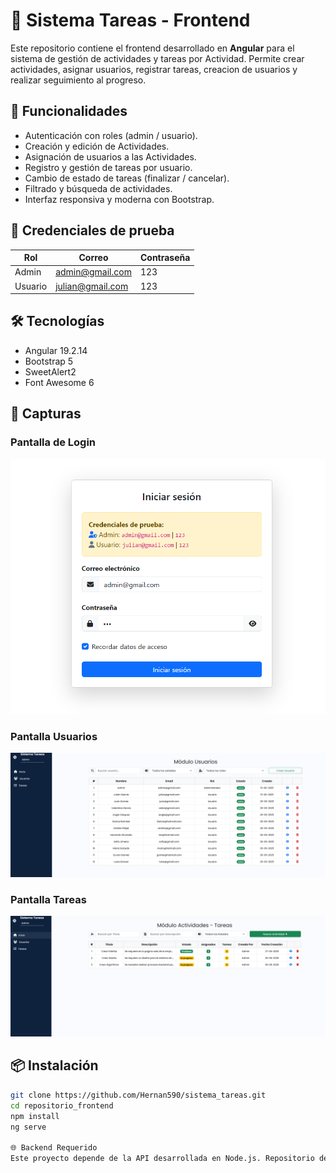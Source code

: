 # 📝 Sistema Tareas - Frontend

Este repositorio contiene el frontend desarrollado en **Angular** para el sistema de gestión de actividades y tareas por Actividad. Permite crear actividades, asignar usuarios, registrar tareas, creacion de usuarios y realizar seguimiento al progreso.

## 🚀 Funcionalidades

- Autenticación con roles (admin / usuario).
- Creación y edición de Actividades.
- Asignación de usuarios a las Actividades.
- Registro y gestión de tareas por usuario.
- Cambio de estado de tareas (finalizar / cancelar).
- Filtrado y búsqueda de actividades.
- Interfaz responsiva y moderna con Bootstrap.

## 🧪 Credenciales de prueba

| Rol    | Correo                 | Contraseña |
|--------|------------------------|------------|
| Admin  | admin@gmail.com        | 123        |
| Usuario| julian@gmail.com       | 123        |


## 🛠️ Tecnologías

- Angular 19.2.14
- Bootstrap 5
- SweetAlert2
- Font Awesome 6

## 📸 Capturas

### Pantalla de Login
![Login](./src/assets/login.png)

### Pantalla Usuarios
![Dashboard](./src/assets/usuarios.png)

### Pantalla Tareas
![Tareas](./src/assets/tareas.png)


## 📦 Instalación

```bash
git clone https://github.com/Hernan590/sistema_tareas.git
cd repositorio_frontend
npm install
ng serve

🌐 Backend Requerido
Este proyecto depende de la API desarrollada en Node.js. Repositorio del Backend: https://github.com/Hernan590/api_tareas

